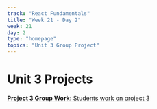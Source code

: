 ```yaml
---
track: "React Fundamentals"
title: "Week 21 - Day 2"
week: 21
day: 2
type: "homepage"
topics: "Unit 3 Group Project"
---
```



# Unit 3 Projects


[**Project 3 Group Work**: Students work on project 3](/unit-projects/unit-three-project-requirements)